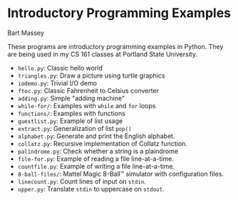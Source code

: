 # Introductory Programming Examples
Bart Massey

These programs are introductory programming examples in
Python. They are being used in my CS 161 classes at Portland
State University.

* `hello.py`: Classic hello world
* `triangles.py`: Draw a picture using turtle graphics
* `iodemo.py`: Trivial I/O demo
* `ftoc.py`: Classic Fahrenheit to Celsius converter
* `adding.py`: Simple "adding machine"
* `while-for/`: Examples with `while` and `for` loops
* `functions/`: Examples with functions
* `guestlist.py`: Example of list usage
* `extract.py`: Generalization of list `pop()`
* `alphabet.py`: Generate and print the English alphabet.
* `collatz.py`: Recursive implementation of Collatz function.
* `palindrome.py`: Check whether a string is a plaindrome
* `file-for.py`: Example of reading a file line-at-a-time.
* `countfile.py`: Example of writing a file line-at-a-time.
* `8-ball-files/`: Mattel Magic 8-Ball™ simulator with configuration files.
* `linecount.py`: Count lines of input on `stdin`.
* `upper.py`: Translate `stdin` to uppercase on `stdout`.
